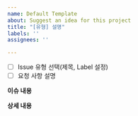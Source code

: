 ```yaml
---
name: Default Template
about: Suggest an idea for this project
title: "[유형] 설명"
labels: ''
assignees: ''

---
```


- [ ] Issue 유형 선택(제목, Label 설정)
- [ ] 요청 사항 설명

**이슈 내용**

<!--- 기능에 대한 요약 설명을 작성해 주세요. -->

**상세 내용**

<!--- 기능 추가와 관련된 상세 내용을 작성해 주세요. -->

